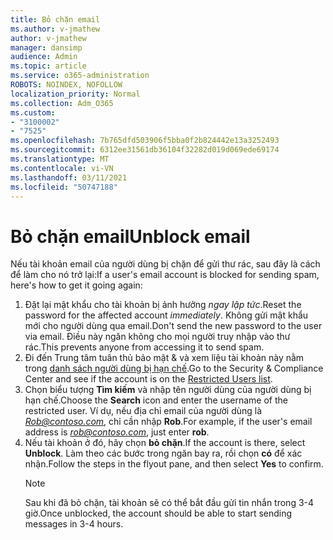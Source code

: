 ```yaml
---
title: Bỏ chặn email
ms.author: v-jmathew
author: v-jmathew
manager: dansimp
audience: Admin
ms.topic: article
ms.service: o365-administration
ROBOTS: NOINDEX, NOFOLLOW
localization_priority: Normal
ms.collection: Adm_O365
ms.custom:
- "3100002"
- "7525"
ms.openlocfilehash: 7b765dfd503906f5bba0f2b824442e13a3252493
ms.sourcegitcommit: 6312ee31561db36104f32282d019d069ede69174
ms.translationtype: MT
ms.contentlocale: vi-VN
ms.lasthandoff: 03/11/2021
ms.locfileid: "50747188"
---
```

# <a name="unblock-email"></a><span data-ttu-id="b1926-102">Bỏ chặn email</span><span class="sxs-lookup"><span data-stu-id="b1926-102">Unblock email</span></span>

<span data-ttu-id="b1926-103">Nếu tài khoản email của người dùng bị chặn để gửi thư rác, sau đây là cách để làm cho nó trở lại:</span><span class="sxs-lookup"><span data-stu-id="b1926-103">If a user's email account is blocked for sending spam, here's how to get it going again:</span></span>

1. <span data-ttu-id="b1926-104">Đặt lại mật khẩu cho tài khoản bị ảnh hưởng *ngay lập tức*.</span><span class="sxs-lookup"><span data-stu-id="b1926-104">Reset the password for the affected account *immediately*.</span></span> <span data-ttu-id="b1926-105">Không gửi mật khẩu mới cho người dùng qua email.</span><span class="sxs-lookup"><span data-stu-id="b1926-105">Don't send the new password to the user via email.</span></span> <span data-ttu-id="b1926-106">Điều này ngăn không cho mọi người truy nhập vào thư rác.</span><span class="sxs-lookup"><span data-stu-id="b1926-106">This prevents anyone from accessing it to send spam.</span></span>
2. <span data-ttu-id="b1926-107">Đi đến Trung tâm tuân thủ bảo mật & và xem liệu tài khoản này nằm trong [danh sách người dùng bị hạn chế](https://protection.office.com/#/restrictedusers).</span><span class="sxs-lookup"><span data-stu-id="b1926-107">Go to the Security & Compliance Center and see if the account is on the [Restricted Users list](https://protection.office.com/#/restrictedusers).</span></span>
3. <span data-ttu-id="b1926-108">Chọn biểu tượng **Tìm kiếm** và nhập tên người dùng của người dùng bị hạn chế.</span><span class="sxs-lookup"><span data-stu-id="b1926-108">Choose the **Search** icon and enter the username of the restricted user.</span></span> <span data-ttu-id="b1926-109">Ví dụ, nếu địa chỉ email của người dùng là *Rob@contoso.com*, chỉ cần nhập **Rob**.</span><span class="sxs-lookup"><span data-stu-id="b1926-109">For example, if the user's email address is *rob@contoso.com*, just enter **rob**.</span></span>
4. <span data-ttu-id="b1926-110">Nếu tài khoản ở đó, hãy chọn **bỏ chặn**.</span><span class="sxs-lookup"><span data-stu-id="b1926-110">If the account is there, select **Unblock**.</span></span> <span data-ttu-id="b1926-111">Làm theo các bước trong ngăn bay ra, rồi chọn **có** để xác nhận.</span><span class="sxs-lookup"><span data-stu-id="b1926-111">Follow the steps in the flyout pane, and then select **Yes** to confirm.</span></span>  
    > [!NOTE]
    > <span data-ttu-id="b1926-112">Sau khi đã bỏ chặn, tài khoản sẽ có thể bắt đầu gửi tin nhắn trong 3-4 giờ.</span><span class="sxs-lookup"><span data-stu-id="b1926-112">Once unblocked, the account should be able to start sending messages in 3-4 hours.</span></span>

